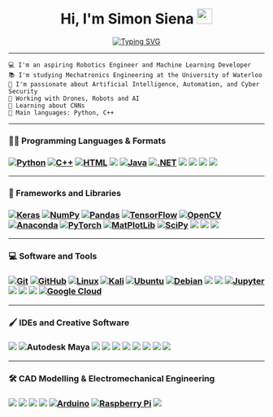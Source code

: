 <!-- README Inspiration: Francis Bui - https://github.com/Francis-Bui -->

<h1 align="center">Hi, I'm Simon Siena
<img src="https://media.giphy.com/media/hvRJCLFzcasrR4ia7z/giphy.gif" width="30">
</h1>
<p align="center"> 
  <!-- Typing SVG by DenverCoder1 - https://github.com/DenverCoder1/readme-typing-svg -->
<a href="https://git.io/typing-svg"><img src="https://readme-typing-svg.demolab.com?font=Fira+Code&pause=1000&color=3FF759&random=false&width=435&lines=Machine+Learning+Developer;Mechatronics+Engineering+Student;Avionics+%26+Drone+Robotics+Specialist;AI+%7C+ML+%7C+CV+Enthusiast" alt="Typing SVG" /></a>
</p>

<hr>

```
💻 I'm an aspiring Robotics Engineer and Machine Learning Developer
📚 I'm studying Mechatronics Engineering at the University of Waterloo
📝 I'm passionate about Artificial Intelligence, Automation, and Cyber Security
🔭 Working with Drones, Robots and AI
🌱 Learning about CNNs
🌟 Main languages: Python, C++
```
<hr/>



<h3 align="left">👨‍💻 Programming Languages & Formats<h3>
  
<p align="left">
    <a href="#"><img alt="Python" src="https://img.shields.io/badge/Python-FD8E01?style=for-the-badge&logo=python&logoColor=white"></a>
    <a href="#"><img alt="C++" src="https://img.shields.io/badge/C%2B%2B-00599C?style=for-the-badge&logo=c%2B%2B&logoColor=white"></a>
    <a href="#"><img alt="HTML" src="https://img.shields.io/badge/HTML-E34F26?style=for-the-badge&logo=html5&logoColor=white"></a>
    <img src="https://img.shields.io/badge/CSS-1572B6?style=for-the-badge&logo=css3&logoColor=white">
    <a href="#"><img alt="Java" src="https://img.shields.io/badge/Java-ED8B00?style=for-the-badge&logo=openjdk&logoColor=white"></a>
    <a href="#"><img alt=".NET" src="https://img.shields.io/badge/.NET-5C2D91?style=for-the-badge&logo=.net&logoColor=white"></a>
    <img src="https://img.shields.io/badge/Visual_Basic-512BD4?style=for-the-badge&logo=visualbasic&logoColor=white">
    <img src="https://img.shields.io/badge/YAML-CB171E?style=for-the-badge&logo=yaml&logoColor=white">
    <img src="https://img.shields.io/badge/LaTeX-47A141?style=for-the-badge&logo=LaTeX&logoColor=white">
    <img src="https://img.shields.io/badge/json-5E5C5C?style=for-the-badge&logo=json&logoColor=white">
</p>
<hr/><h3 align="left">🧰 Frameworks and Libraries<h3>

<p align="left">
    <a href="#"><img alt="Keras" src="https://img.shields.io/badge/Keras-%23D00000.svg?style=for-the-badge&logo=Keras&logoColor=white"></a>
    <a href="#"><img alt="NumPy" src="https://img.shields.io/badge/numpy-%23013243.svg?style=for-the-badge&logo=numpy&logoColor=white"></a>
    <a href="#"><img alt="Pandas" src="https://img.shields.io/badge/pandas-%23150458.svg?style=for-the-badge&logo=pandas&logoColor=white"></a>
    <a href="#"><img alt="TensorFlow" src="https://img.shields.io/badge/TensorFlow-%23FF6F00.svg?style=for-the-badge&logo=TensorFlow&logoColor=white"></a>
    <a href="#"><img alt="OpenCV" src="https://img.shields.io/badge/opencv-%23white.svg?style=for-the-badge&logo=opencv&logoColor=white"></a>
    <a href="#"><img alt="Anaconda" src="https://img.shields.io/badge/Anaconda-%2344A833.svg?style=for-the-badge&logo=anaconda&logoColor=white"></a>
    <a href="#"><img alt="PyTorch" src="https://img.shields.io/badge/PyTorch-%23EE4C2C.svg?style=for-the-badge&logo=PyTorch&logoColor=white"></a>
    <a href="#"><img alt="MatPlotLib" src="https://img.shields.io/badge/Matplotlib-%23ffffff.svg?style=for-the-badge&logo=Matplotlib&logoColor=black"></a>
    <a href="#"><img alt="SciPy" src="https://img.shields.io/badge/SciPy-%230C55A5.svg?style=for-the-badge&logo=scipy&logoColor=%white"></a>
    <img src="https://img.shields.io/badge/scikit_learn-F7931E?style=for-the-badge&logo=scikit-learn&logoColor=white">
    <img src="https://img.shields.io/badge/CUDA-76B900?style=for-the-badge&logo=nvidia&logoColor=white">
    <img src="https://img.shields.io/badge/Selenium-43B02A?style=for-the-badge&logo=selenium&logoColor=white">
</p>

<hr/><h3 align="left">💻 Software and Tools<h3>

<p align="left">
    <a href="#"><img alt="Git" src="https://img.shields.io/badge/git-%23F05033.svg?style=for-the-badge&logo=git&logoColor=white"></a>
    <a href="#"><img alt="GitHub" src="https://img.shields.io/badge/github-%23121011.svg?style=for-the-badge&logo=github&logoColor=white"></a>
    <a href="#"><img alt="Linux" src="https://img.shields.io/badge/Linux-FCC624?style=for-the-badge&logo=linux&logoColor=black"></a>
    <a href="#"><img alt="Kali" src="https://img.shields.io/badge/Kali-268BEE?style=for-the-badge&logo=kalilinux&logoColor=white"></a>
    <a href="#"><img alt="Ubuntu" src="https://img.shields.io/badge/Ubuntu-E95420?style=for-the-badge&logo=ubuntu&logoColor=white"></a>
    <a href="#"><img alt="Debian" src="https://img.shields.io/badge/Debian-D70A53?style=for-the-badge&logo=debian&logoColor=white"></a>
    <img src="https://img.shields.io/badge/Tails%20-56347C?&style=for-the-badge&logo=tails&logoColor=white">
    <img src="https://img.shields.io/badge/powershell-5391FE?style=for-the-badge&logo=powershell&logoColor=white">
    <a href="#"><img alt="Jupyter" src="https://img.shields.io/badge/jupyter-%23FA0F00.svg?style=for-the-badge&logo=jupyter&logoColor=white"></a>
    <img src="https://img.shields.io/badge/Wireshark-1679A7?style=for-the-badge&logo=wireshark&logoColor=white">
    <img src="https://img.shields.io/badge/Burp_Suite-FF6633?style=for-the-badge&logo=burpsuite&logoColor=white">
    <img src="https://img.shields.io/badge/Metasploit-2596CD?style=for-the-badge&logo=metasploit&logoColor=white">
    <a href="#"><img alt="Google Cloud" src="https://img.shields.io/badge/Google_Cloud-4285F4?style=for-the-badge&logo=google-cloud&logoColor=white"></a>
</p>

<hr/><h3 align="left">🖌️ IDEs and Creative Software<h3>
<p align="left">
    <img src="https://img.shields.io/badge/Adobe%20Creative%20Cloud-DA1F26?style=for-the-badge&logo=Adobe%20Creative%20Cloud&logoColor=white">
    <img alt="Autodesk Maya" src="https://img.shields.io/badge/autodesk%20maya-37A5CC.svg?style=for-the-badge&logo=autodeskmaya&logoColor=white">
    <img src="https://img.shields.io/badge/blender-%23F5792A.svg?style=for-the-badge&logo=blender&logoColor=white">
    <img src="https://img.shields.io/badge/Unity-100000?style=for-the-badge&logo=unity&logoColor=white">
    <img src="https://img.shields.io/badge/-Unreal%20Engine-313131?style=for-the-badge&logo=unreal-engine&logoColor=white">
    <img src="https://img.shields.io/badge/OpenVR-000000?style=for-the-badge&logo=valve&logoColor=white">
    <img src="https://img.shields.io/badge/apache%20netbeans-1B6AC6?style=for-the-badge&logo=apache%20netbeans%20IDE&logoColor=white">
    <img src="https://img.shields.io/badge/PyCharm-000000.svg?&style=for-the-badge&logo=PyCharm&logoColor=white">
    <img src="https://img.shields.io/badge/Visual_Studio-5C2D91?style=for-the-badge&logo=visual%20studio&logoColor=white">
    <img src="https://img.shields.io/badge/Visual_Studio_Code-0078D4?style=for-the-badge&logo=visual%20studio%20code&logoColor=white">
</p>

  

<hr/><h3 align="left">🛠️ CAD Modelling & Electromechanical Engineering<h3>
<p align="left">
    <img src="https://img.shields.io/badge/Stereolithography-2C3A83?style=for-the-badge&logo=elegoo&logoColor=white">
    <img src="https://img.shields.io/badge/Filament_Deposition-FF3C00?style=for-the-badge&logo=makerbot&logoColor=white">
    <img src="https://img.shields.io/badge/SolidWorks-BC2A24?style=for-the-badge&logo=dassaultsystemes&logoColor=white">
    <img src="https://img.shields.io/badge/AutoCAD-E51050?style=for-the-badge&logo=autocad&logoColor=white">
    <a href="#"><img alt="Arduino" src="https://img.shields.io/badge/-Arduino-00979D?style=for-the-badge&logo=Arduino&logoColor=white"></a>
    <a href="#"><img alt="Raspberry Pi" src="https://img.shields.io/badge/-Raspberry_Pi-C51A4A?style=for-the-badge&logo=Raspberry-Pi"></a>
    <img src="https://img.shields.io/badge/Lilypad-512BD4?style=for-the-badge&logo=sparkfun&logoColor=white">
</p>



<!-- Credits:[I-am-vishalmaurya](https://github.com/I-am-vishalmaurya), [Francis-Bui](https://github.com/Francis-Bui) -->
